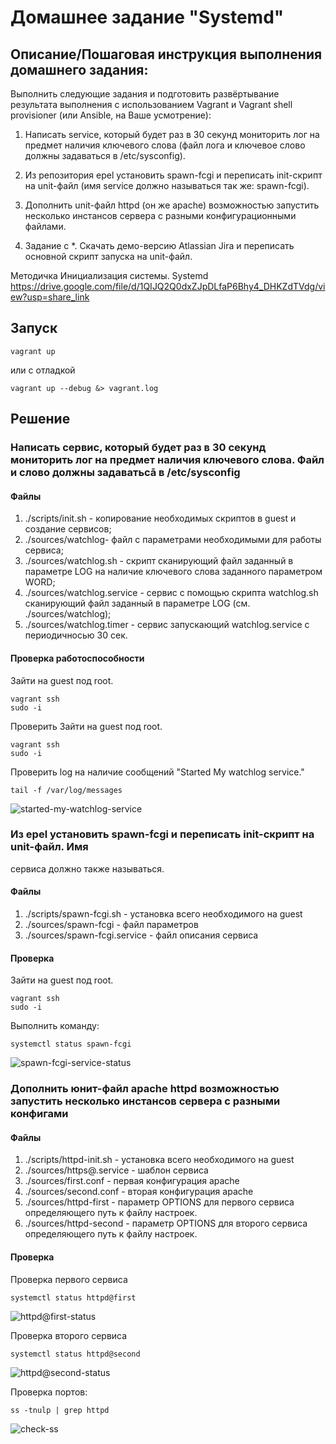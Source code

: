 # Домашнее задание "Systemd"

## Описание/Пошаговая инструкция выполнения домашнего задания:

Выполнить следующие задания и подготовить развёртывание результата выполнения с использованием Vagrant и Vagrant shell provisioner (или Ansible, на Ваше усмотрение):

1. Написать service, который будет раз в 30 секунд мониторить лог на предмет наличия ключевого слова (файл лога и ключевое слово должны задаваться в /etc/sysconfig).

2. Из репозитория epel установить spawn-fcgi и переписать init-скрипт на unit-файл (имя service должно называться так же: spawn-fcgi).
    
3. Дополнить unit-файл httpd (он же apache) возможностью запустить несколько инстансов сервера с разными конфигурационными файлами.

4. Задание с *. Скачать демо-версию Atlassian Jira и переписать основной скрипт запуска на unit-файл.

Методичка Инициализация системы. Systemd 
https://drive.google.com/file/d/1QIJQ2Q0dxZJpDLfaP6Bhy4_DHKZdTVdg/view?usp=share_link

## Запуск

```
vagrant up
```

или с отладкой
```
vagrant up --debug &> vagrant.log
```

## Решение

### Написать сервис, который будет раз в 30 секунд мониторить лог на предмет наличия ключевого слова. Файл и слово должны задаватьсā в /etc/sysconfig

#### Файлы

1. ./scripts/init.sh - копирование необходимых скриптов в guest и создание сервисов;
2. ./sources/watchlog- файл с параметрами необходимыми для работы сервиса;
3. ./sources/watchlog.sh - скрипт сканирующий файл заданный в параметре LOG на наличие ключевого слова заданного параметром WORD;
4. ./sources/watchlog.service - сервис с помощью скрипта watchlog.sh сканирующий файл заданный в параметре LOG (см. ./sources/watchlog);
5. ./sources/watchlog.timer - сервис запускающий watchlog.service с периодичносью 30 сек.

#### Проверка работоспособности
Зайти на guest под root.
```
vagrant ssh
sudo -i
```

Проверить
Зайти на guest под root.
```
vagrant ssh
sudo -i
```

Проверить log на наличие сообщений "Started My watchlog service."
```
tail -f /var/log/messages
```

![started-my-watchlog-service](imgs/started-my-watchlog-service.png)

### Из epel установить spawn-fcgi и переписать init-скрипт на unit-файл. Имя
сервиса должно также называться.

#### Файлы
1. ./scripts/spawn-fcgi.sh - установка всего необходимого на guest
2. ./sources/spawn-fcgi - файл параметров
3. ./sources/spawn-fcgi.service - файл описания сервиса

#### Проверка

Зайти на guest под root.
```
vagrant ssh
sudo -i
```

Выполнить команду:
```
systemctl status spawn-fcgi
```

![spawn-fcgi-service-status](imgs/spawn-fcgi-service-status.png)

### Дополнить юнит-файл apache httpd возможностью запустить несколько инстансов сервера с разными конфигами

#### Файлы

1. ./scripts/httpd-init.sh - установка всего необходимого на guest
2. ./sources/https@.service - шаблон сервиса
3. ./sources/first.conf - первая конфигурация apache
4. ./sources/second.conf - вторая конфигурация apache
5. ./sources/httpd-first - параметр OPTIONS для первого сервиса определяющего путь к файлу настроек.
6. ./sources/httpd-second - параметр OPTIONS для второго сервиса определяющего путь к файлу настроек.

#### Проверка

Проверка первого сервиса
```
systemctl status httpd@first
```

![httpd@first-status](imgs/httpd@first-status.png)

Проверка второго сервиса
```
systemctl status httpd@second
```

![httpd@second-status](imgs/httpd@second-status.png)

Проверка портов:
```
ss -tnulp | grep httpd
```

![check-ss](imgs/check-ss.png)




